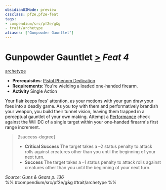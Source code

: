 ```yaml
---
obsidianUIMode: preview
cssclass: pf2e,pf2e-feat
tags:
- compendium/src/pf2e/g&g
- trait/archetype
aliases: ["Gunpowder Gauntlet"]
---
```

# Gunpowder Gauntlet  [>](../../Rules/core-rulebook/chapter-9-playing-the-game.md#Actions "Single Action") *Feat 4*  
[archetype](../../Rules/traits/archetype.md)  

- **Prerequisites**: [Pistol Phenom Dedication](pistol-phenom-dedication-g-g.md)
- **Requirements**: You're wielding a loaded one-handed firearm.
- **Activity** Single Action

Your flair keeps foes' attention, as your motions with your gun draw your foes into a deadly game. As you toy with them and performatively brandish your weapon, you build their tunnel vision, leaving them trapped in a perceptual gauntlet of your own making. Attempt a [Performance](../skills.md#Performance) check against the Will DC of a single target within your one-handed firearm's first range increment.

> [!success-degree] 
> - **Critical Success** The target takes a –2 status penalty to attack rolls against creatures other than you until the beginning of your next turn.
> - **Success** The target takes a –1 status penalty to attack rolls against creatures other than you until the beginning of your next turn.

*Source: Guns & Gears p. 136*  
%% #compendium/src/pf2e/g&g #trait/archetype %%